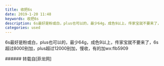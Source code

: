 ```yaml
---
title: 收把6s
date: 2019-1-20 11:48
keywords: 收把6s
description: 6s最好是粉或白，plus也可以的，最少64g，成色9以上，传家宝就不要来了，6s超过8000别加，plus超过12000别加，慢收，有的加wx:flb5909
categories: used
---
```

<td class="t_f" id="postmessage_2747026">

6s最好是粉或白，plus也可以的，最少64g，成色9以上，传家宝就不要来了，6s超过8000别加，plus超过12000别加，慢收，有的加wx:flb5909<br/>
</td>
###### 转载自[菲龙网]